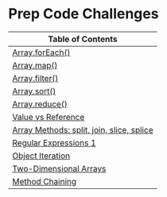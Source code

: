 # Prep Code Challenges

|Table of Contents|
|-----------------|
|[Array.forEach()](./code-challenges/challenges-01.test.js)|
|[Array.map()](./code-challenges/challenges-02.test.js)|
|[Array.filter()](./code-challenges/challenges-03.test.js)|
|[Array.sort()](./code-challenges/challenges-04.test.js)|
|[Array.reduce()](./code-challenges/challenges-05.test.js)|
|[Value vs Reference](./code-challenges/challenges-06.test.js)|
|[Array Methods: split, join, slice, splice](./code-challenges/challenges-07.test.js)|
|[Regular Expressions 1](./code-challenges/challenges-08.test.js)|
|[Object Iteration](./code-challenges/challenges-09.test.js)|
|[Two-Dimensional Arrays](./code-challenges/challenges-10.test.js)|
|[Method Chaining](./code-challenges/challenges-11.test.js)|
